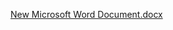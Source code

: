 [New Microsoft Word Document.docx](https://github.com/chrysostomos997/Projects-in-Department-of-Automation/files/10852543/New.Microsoft.Word.Document.docx)
